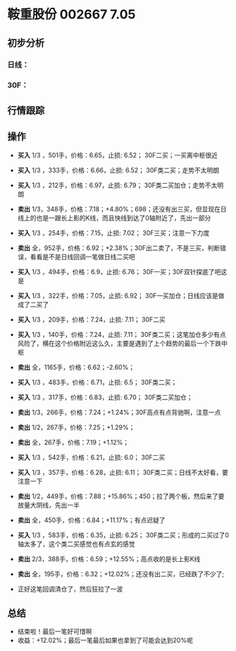 # 鞍重股份 002667 7.05
## 初步分析
### 日线：
  
### 30F：
  
## 行情跟踪
  
## 操作
  - **买入** 1/3 ，501手，价格：6.65，止损: 6.52； 30F二买；一买离中枢很近
  - **买入** 1/3 ，333手，价格：6.66，止损: 6.52； 30F类二买；走势不太明朗
  - **买入** 1/3 ，212手，价格：6.97，止损: 6.79； 30F类二买加仓；走势不太明朗
  - **卖出** 1/3，348手，价格：7.18；+4.80%；698；还没有出三买，但显现在日线上的也是一跟长上影的K线，而且快线到达了0轴附近了，先出一部分

  - **买入** 1/3 ，254手，价格：7.15，止损: 7.02； 30F三买；注意一下力度
  - **卖出** 全，952手，价格：6.92；+2.38%；30F出二卖了，不是三买，判断错误，看看是不是日线回调一笔做日线二买吧

  - **买入** 1/3 ，494手，价格：6.9，止损: 6.76； 30F一买；30F双针探底了吧这是
  - **买入** 1/3 ，322手，价格：7.05，止损: 6.92； 30F一买加仓；日线应该是做成了二买了
  - **买入** 1/3 ，209手，价格：7.24，止损: 7.11； 30F二买
  - **买入** 1/3 ，140手，价格：7.24，止损: 7.11； 30F类二买；这笔加仓多少有点风险了，横在这个价格附近这么久，主要是遇到了上个趋势的最后一个下跌中枢
  - **卖出** 全，1165手，价格：6.62；-2.60%；

  - **买入** 1/3 ，483手，价格：6.71，止损: 6.5； 30F类二买；
  - **买入** 1/3 ，317手，价格：6.83，止损: 6.70； 30F类二买加仓；
  - **卖出** 1/3，266手，价格：7.24；+1.24%；30F高点有点背驰啊，注意一点
  - **卖出** 1/2，267手，价格：7.25；+1.29%；
  - **卖出** 全，267手，价格：7.19；+1.12%；

  - **买入** 1/3 ，542手，价格：6.21，止损: 6.0； 30F二买
  - **买入** 1/3 ，357手，价格：6.28，止损: 6.11； 30F类二买；日线不太好看，要注意一下
  - **卖出** 1/2，449手，价格：7.88；+15.86%；450；拉了两个板，然后来了要放量大阴线，先出一半
  - **卖出** 全，450手，价格：6.84；+11.17%；有点迟疑了

  - **买入** 1/3 ，583手，价格：6.35，止损: 6.25； 30F类二买；形成的二买过了0轴太多了，这个类二买感觉也有点玄的感觉
  - **卖出** 2/3，388手，价格：6.59；+12.55%；高点收的是长上影K线
  - **卖出** 全，195手，价格：6.32；+12.02%；还没有出二买，已经跌了不少了; 
  - 正好这笔回调清仓了，然后狂拉了一波

## 总结
  - 结束啦！最后一笔好可惜啊
  - 收益：+12.02%；最后一笔最后如果也拿到了可能会达到20%呢